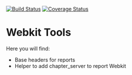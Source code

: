 [![Build Status](https://travis-ci.org/OCA/webkit-tools.svg?branch=11.0)](https://travis-ci.org/OCA/webkit-tools)
[![Coverage Status](https://img.shields.io/coveralls/OCA/webkit-tools.svg?branch=11.0)](https://coveralls.io/r/OCA/webkit-tools?branch=11.0)

Webkit Tools
============

Here you will find:

* Base headers for reports
* Helper to add chapter_server to report Webkit


